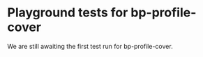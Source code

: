 # Playground tests for bp-profile-cover
We are still awaiting the first test run for bp-profile-cover.
